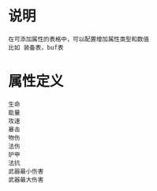 # 说明
    在可添加属性的表格中，可以配置增加属性类型和数值
    比如 装备表，buf表

# 属性定义        

    生命
    能量
    攻速
    暴击
    物伤
    法伤
    护甲
    法抗
    武器最小伤害
    武器最大伤害
